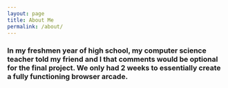 ```yaml
---
layout: page
title: About Me
permalink: /about/
---
```


### In my freshmen year of high school, my computer science teacher told my friend and I that comments would be optional for the final project. We only had 2 weeks to essentially create a fully functioning browser arcade.

[me rapping minecraft parody]: https://www.youtube.com/watch?v=xp58u_Tlv38
